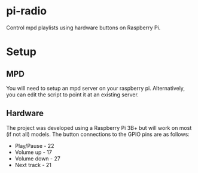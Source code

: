 # pi-radio
Control mpd playlists using hardware buttons on Raspberry Pi.

# Setup

## MPD

You will need to setup an mpd server on your raspberry pi. Alternatively, you can edit the script to point it at an existing server. 

## Hardware

The project was developed using a Raspberry Pi 3B+ but will work on most (if not all) models. The button connections to the GPIO pins are as follows:

- Play/Pause - 22
- Volume up - 17
- Volume down - 27
- Next track - 21
